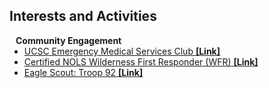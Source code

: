 ## Interests and Activities

<h4 style="margin:0 10px 0;">Community Engagement</h4>

<ul style="margin:0 0 20px;">
  <li>
    <a href="https://www.instagram.com/emslugs_ucsc/?hl=en">
      <autocolor>UCSC Emergency Medical Services Club</autocolor>
      <span style="font-weight: bold;">[Link]</span>
    </a>
  </li>

  <li>
    <a href="https://www.nols.edu/en/wilderness-medicine/why-nols/">
      <autocolor>Certified NOLS Wilderness First Responder (WFR)</autocolor>
      <span style="font-weight: bold;">[Link]</span>
    </a>
  </li>

  <li>
    <a href="https://www.troopwebhost.org/Troop92Milpitas/Index.htm">
      <autocolor>Eagle Scout: Troop 92</autocolor>
      <span style="font-weight: bold;">[Link]</span>
    </a>
  </li>
</ul>

